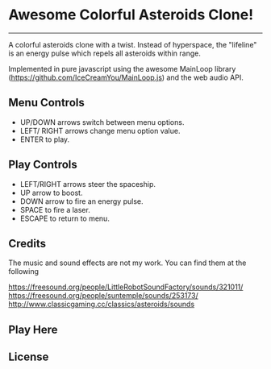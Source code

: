 
# Awesome Colorful Asteroids Clone!
---

A colorful asteroids clone with a twist. Instead of hyperspace, the "lifeline" is an energy pulse which repels all asteroids within range.

Implemented in pure javascript using the awesome MainLoop library (https://github.com/IceCreamYou/MainLoop.js) and the web audio API.

## Menu Controls

- UP/DOWN arrows switch between menu options.
- LEFT/ RIGHT arrows change menu option value.
- ENTER to play.

## Play Controls

- LEFT/RIGHT arrows steer the spaceship.
- UP arrow to boost.
- DOWN arrow to fire an energy pulse.
- SPACE to fire a laser.
- ESCAPE to return to menu.

## Credits

The music and sound effects are not my work. You can find them at the following

https://freesound.org/people/LittleRobotSoundFactory/sounds/321011/
https://freesound.org/people/suntemple/sounds/253173/
http://www.classicgaming.cc/classics/asteroids/sounds

## Play Here

## License